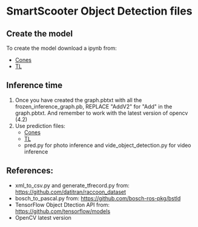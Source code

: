 # SmartScooter Object Detection files

## Create the model

To create the model download a ipynb from:
- [Cones](CONES/Create_object_detctor.ipynb)
- [TL](TRAFFIC_LIGHTS/TL_W_COLORS/Bosch_TL_DATASET.ipynb)

## Inference time
1. Once you have created the graph.pbtxt with all the frozen_inference_graph.pb, REPLACE "AddV2" for "Add" in the graph.pbtxt. And remember to work with the latest version of opencv (4.2)
2. Use prediction files:
    - [Cones](CONES/Prediction)
    - [TL](TRAFFIC_LIGHTS/Prediction)
    - pred.py for photo inference and vide_object_detection.py for video inference

## References:

- xml_to_csv.py and generate_tfrecord.py from: https://github.com/datitran/raccoon_dataset
- bosch_to_pascal.py from: https://github.com/bosch-ros-pkg/bstld
- TensorFlow Object Dtection API from: https://github.com/tensorflow/models
- OpenCV latest version
